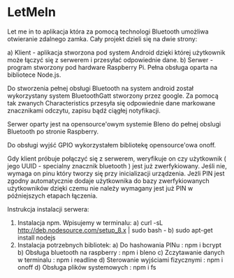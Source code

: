 # LetMeIn
 Let me in to aplikacja która za pomocą technologi Bluetooth umożliwa otwieranie zdalnego zamka.
 Cały projekt dzieli się na dwie strony:

 a) Klient - aplikacja stworzona pod system Android dzięki której użytkownik może łączyć się z serwerem i przesyłać odpowiednie dane.
 b) Serwer - program stworzony pod hardware Raspberry Pi. Pełna obsługa oparta na bibliotece Node.js. 

 Do stworzenia pełnej obsługi Bluetooth na system android został wykorzystany system BluetoothGatt stworzony przez google. Za pomocą tak zwanych Characteristics przesyła się odpowiednie dane markowane znacznikami odczytu, zapisu bądź ciągłej notyfikacji.

 Serwer oparty jest na opensource'owym systemie Bleno do pełnej obslugi Bluetooth po stronie Raspberry.

 Do obsługi wyjść GPIO wykorzystałem bibliotekę opensource'owa onoff.


 Gdy klient próbuje połączyć się z serwerem, weryfikuje on czy użytkownik ( jego UUID - specialny znacznik bluetooth ) jest już zwerfykiowany. Jeśli nie, wymaga on pinu który tworzy się przy inicializacji urządzenia. Jeżli PIN jest zgodny automatycznie dodaje użytkownika do bazy zwerfykiowanych użytkowników dzięki czemu nie należy wymagany jest już PIN w późniejszych etapach łączenia.


Instrukcja instalacji serwera:
1. Instalacja npm. Wpisujemy w terminalu:
    a) curl -sL http://deb.nodesource.com/setup_8.x | sudo bash -
    b) sudo apt-get install nodejs
2. Instalacja potrzebnych bibliotek:
    a) Do hashowania PINu :
        npm i bcrypt
    b) Obsługa bluetooth na raspberry :
        npm i bleno
    c) Zczytawanie danych w terminalu :
        npm i readline
    d) Sterowanie wyjściami fizycznymi :
        npm i onoff
    d) Obsługa plików systemowych :
        npm i fs

<!-- ![alt text](https://raw.githubusercontent.com/username/projectname/branch/path/to/img.png) -->